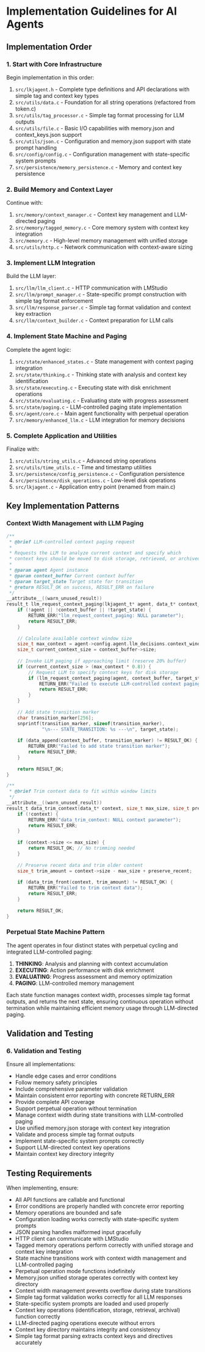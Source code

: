 # Implementation Guidelines for AI Agents

## Implementation Order

### 1. Start with Core Infrastructure

Begin implementation in this order:
1. `src/lkjagent.h` - Complete type definitions and API declarations with simple tag and context key types
2. `src/utils/data.c` - Foundation for all string operations (refactored from token.c)
3. `src/utils/tag_processor.c` - Simple tag format processing for LLM outputs
4. `src/utils/file.c` - Basic I/O capabilities with memory.json and context_keys.json support
5. `src/utils/json.c` - Configuration and memory.json support with state prompt handling
6. `src/config/config.c` - Configuration management with state-specific system prompts
7. `src/persistence/memory_persistence.c` - Memory and context key persistence

### 2. Build Memory and Context Layer

Continue with:
1. `src/memory/context_manager.c` - Context key management and LLM-directed paging
2. `src/memory/tagged_memory.c` - Core memory system with context key integration
3. `src/memory.c` - High-level memory management with unified storage
4. `src/utils/http.c` - Network communication with context-aware sizing

### 3. Implement LLM Integration

Build the LLM layer:
1. `src/llm/llm_client.c` - HTTP communication with LMStudio
2. `src/llm/prompt_manager.c` - State-specific prompt construction with simple tag format enforcement
3. `src/llm/response_parser.c` - Simple tag format validation and context key extraction
4. `src/llm/context_builder.c` - Context preparation for LLM calls

### 4. Implement State Machine and Paging

Complete the agent logic:
1. `src/state/enhanced_states.c` - State management with context paging integration
2. `src/state/thinking.c` - Thinking state with analysis and context key identification
3. `src/state/executing.c` - Executing state with disk enrichment operations
4. `src/state/evaluating.c` - Evaluating state with progress assessment
5. `src/state/paging.c` - LLM-controlled paging state implementation
6. `src/agent/core.c` - Main agent functionality with perpetual operation
7. `src/memory/enhanced_llm.c` - LLM integration for memory decisions

### 5. Complete Application and Utilities

Finalize with:
1. `src/utils/string_utils.c` - Advanced string operations
2. `src/utils/time_utils.c` - Time and timestamp utilities
4. `src/persistence/config_persistence.c` - Configuration persistence
5. `src/persistence/disk_operations.c` - Low-level disk operations
6. `src/lkjagent.c` - Application entry point (renamed from main.c)

## Key Implementation Patterns

### Context Width Management with LLM Paging

```c
/**
 * @brief LLM-controlled context paging request
 *
 * Requests the LLM to analyze current context and specify which
 * context keys should be moved to disk storage, retrieved, or archived.
 *
 * @param agent Agent instance
 * @param context_buffer Current context buffer
 * @param target_state Target state for transition
 * @return RESULT_OK on success, RESULT_ERR on failure
 */
__attribute__((warn_unused_result))
result_t llm_request_context_paging(lkjagent_t* agent, data_t* context_buffer, const char* target_state) {
    if (!agent || !context_buffer || !target_state) {
        RETURN_ERR("llm_request_context_paging: NULL parameter");
        return RESULT_ERR;
    }
    
    // Calculate available context window size
    size_t max_context = agent->config.agent.llm_decisions.context_window_size;
    size_t current_context_size = context_buffer->size;
    
    // Invoke LLM paging if approaching limit (reserve 20% buffer)
    if (current_context_size > (max_context * 0.8)) {
        // Request LLM to specify context keys for disk storage
        if (llm_request_context_paging(agent, context_buffer, target_state) != RESULT_OK) {
            RETURN_ERR("Failed to execute LLM-controlled context paging");
            return RESULT_ERR;
        }
    }
    
    // Add state transition marker
    char transition_marker[256];
    snprintf(transition_marker, sizeof(transition_marker), 
             "\n--- STATE_TRANSITION: %s ---\n", target_state);
    
    if (data_append(context_buffer, transition_marker) != RESULT_OK) {
        RETURN_ERR("Failed to add state transition marker");
        return RESULT_ERR;
    }
    
    return RESULT_OK;
}

/**
 * @brief Trim context data to fit within window limits
 */
__attribute__((warn_unused_result))
result_t data_trim_context(data_t* context, size_t max_size, size_t preserve_recent) {
    if (!context) {
        RETURN_ERR("data_trim_context: NULL context parameter");
        return RESULT_ERR;
    }
    
    if (context->size <= max_size) {
        return RESULT_OK; // No trimming needed
    }
    
    // Preserve recent data and trim older content
    size_t trim_amount = context->size - max_size + preserve_recent;
    
    if (data_trim_front(context, trim_amount) != RESULT_OK) {
        RETURN_ERR("Failed to trim context data");
        return RESULT_ERR;
    }
    
    return RESULT_OK;
}
```

### Perpetual State Machine Pattern

The agent operates in four distinct states with perpetual cycling and integrated LLM-controlled paging:

1. **THINKING**: Analysis and planning with context accumulation
2. **EXECUTING**: Action performance with disk enrichment
3. **EVALUATING**: Progress assessment and memory optimization
4. **PAGING**: LLM-controlled memory management

Each state function manages context width, processes simple tag format outputs, and returns the next state, ensuring continuous operation without termination while maintaining efficient memory usage through LLM-directed paging.

## Validation and Testing

### 6. Validation and Testing

Ensure all implementations:
- Handle edge cases and error conditions
- Follow memory safety principles
- Include comprehensive parameter validation
- Maintain consistent error reporting with concrete RETURN_ERR
- Provide complete API coverage
- Support perpetual operation without termination
- Manage context width during state transitions with LLM-controlled paging
- Use unified memory.json storage with context key integration
- Validate and process simple tag format outputs
- Implement state-specific system prompts correctly
- Support LLM-directed context key operations
- Maintain context key directory integrity

## Testing Requirements

When implementing, ensure:
- All API functions are callable and functional
- Error conditions are properly handled with concrete error reporting
- Memory operations are bounded and safe
- Configuration loading works correctly with state-specific system prompts
- JSON parsing handles malformed input gracefully
- HTTP client can communicate with LMStudio
- Tagged memory operations perform correctly with unified storage and context key integration
- State machine transitions work with context width management and LLM-controlled paging
- Perpetual operation mode functions indefinitely
- Memory.json unified storage operates correctly with context key directory
- Context width management prevents overflow during state transitions
- Simple tag format validation works correctly for all LLM responses
- State-specific system prompts are loaded and used properly
- Context key operations (identification, storage, retrieval, archival) function correctly
- LLM-directed paging operations execute without errors
- Context key directory maintains integrity and consistency
- Simple tag format parsing extracts context keys and directives accurately
